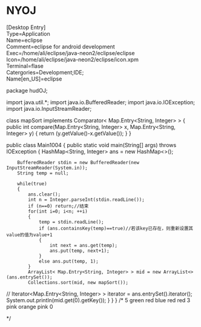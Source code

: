 # NYOJ

[Desktop Entry]  
Type=Application  
Name=eclipse  
Comment=eclipse for android development  
Exec=/home/ali/eclipse/java-neon2/eclipse/eclipse  
Icon=/home/ali/eclipse/java-neon2/eclipse/icon.xpm  
Terminal=flase  
Catergories=Development;IDE;  
Name[en_US]=eclipse  


package hudOJ;

import java.util.*;
import java.io.BufferedReader;
import java.io.IOException;
import java.io.InputStreamReader;

class mapSort implements Comparator< Map.Entry<String, Integer> >
{
    public int compare(Map.Entry<String, Integer> x, Map.Entry<String, Integer> y)
    {
        return (y.getValue()-x.getValue());
    }
}

public class Main1004
{
    public static void main(String[] args) throws IOException
    {
        HashMap<String, Integer> ans = new HashMap<>();

        BufferedReader stdin = new BufferedReader(new InputStreamReader(System.in));
        String temp = null;

        while(true)
        {
            ans.clear();
            int n = Integer.parseInt(stdin.readLine());
            if (n==0) return;//结束
            for(int i=0; i<n; ++i)
            {
                temp = stdin.readLine();
                if (ans.containsKey(temp)==true)//若该key已存在，则重新设置其value的值为value+1
                {
                    int next = ans.get(temp);
                    ans.put(temp, next+1);
                }
                else ans.put(temp, 1);
            }
            ArrayList< Map.Entry<String, Integer> > mid = new ArrayList<>(ans.entrySet());
            Collections.sort(mid, new mapSort());
//            Iterator<Map.Entry<String, Integer> > iterator = ans.entrySet().iterator();
            System.out.println(mid.get(0).getKey());
        }
    }
}
/*
5
green
red
blue
red
red
3
pink
orange
pink
0




*/
